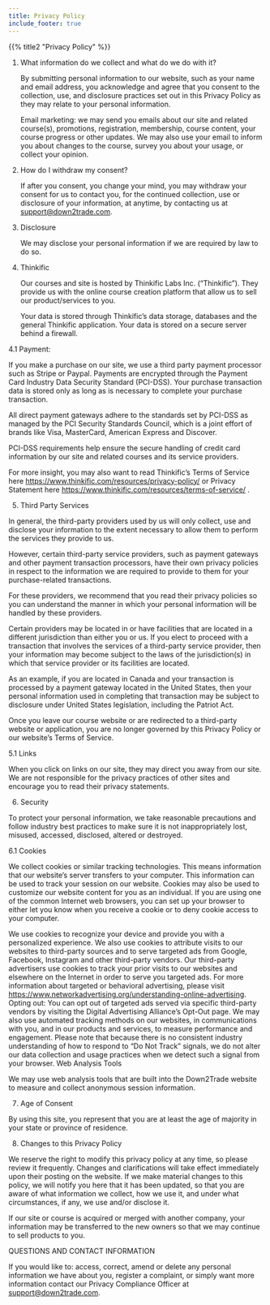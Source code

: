 ```yaml
---
title: Privacy Policy
include_footer: true
---
```


{{% title2 "Privacy Policy" %}}

1. What information do we collect and what do we do with it?

   By submitting personal information to our website, such as your name and email address, you acknowledge and agree that you consent to the collection, use, and disclosure practices set out in this Privacy Policy as they may relate to your personal information.

   Email marketing: we may send you emails about our site and related course(s), promotions, registration, membership, course content, your course progress or other updates. We may also use your email to inform you about changes to the course, survey you about your usage, or collect your opinion.

2. How do I withdraw my consent?

   If after you consent, you change your mind, you may withdraw your consent for us to contact you, for the continued collection, use or disclosure of your information, at anytime, by contacting us at support@down2trade.com.

3. Disclosure

   We may disclose your personal information if we are required by law to do so.

4. Thinkific

   Our courses and site is hosted by Thinkific Labs Inc. (“Thinkific”). They provide us with the online course creation platform that allow us to sell our product/services to you.

   Your data is stored through Thinkific’s data storage, databases and the general Thinkific application.  Your data is stored on a secure server behind a firewall.

4.1 Payment:

   If you make a purchase on our site, we use a third party payment processor such as Stripe or Paypal. Payments are encrypted through the Payment Card Industry Data Security Standard (PCI-DSS). Your purchase transaction data is stored only as long as is necessary to complete your purchase transaction.

   All direct payment gateways adhere to the standards set by PCI-DSS as managed by the PCI Security Standards Council, which is a joint effort of brands like Visa, MasterCard, American Express and Discover.

   PCI-DSS requirements help ensure the secure handling of credit card information by our site and related courses and its service providers.

   For more insight, you may also want to read Thinkific’s Terms of Service here https://www.thinkific.com/resources/privacy-policy/ or Privacy Statement here https://www.thinkific.com/resources/terms-of-service/ .

5. Third Party Services

In general, the third-party providers used by us will only collect, use and disclose your information to the extent necessary to allow them to perform the services they provide to us.

However, certain third-party service providers, such as payment gateways and other payment transaction processors, have their own privacy policies in respect to the information we are required to provide to them for your purchase-related transactions.

For these providers, we recommend that you read their privacy policies so you can understand the manner in which your personal information will be handled by these providers.

Certain providers may be located in or have facilities that are located in a different jurisdiction than either you or us. If you elect to proceed with a transaction that involves the services of a third-party service provider, then your information may become subject to the laws of the jurisdiction(s) in which that service provider or its facilities are located.

As an example, if you are located in Canada and your transaction is processed by a payment gateway located in the United States, then your personal information used in completing that transaction may be subject to disclosure under United States legislation, including the Patriot Act.

Once you leave our course website or are redirected to a third-party website or application, you are no longer governed by this Privacy Policy or our website’s Terms of Service.

5.1 Links

When you click on links on our site, they may direct you away from our site. We are not responsible for the privacy practices of other sites and encourage you to read their privacy statements.

6. Security

To protect your personal information, we take reasonable precautions and follow industry best practices to make sure it is not inappropriately lost, misused, accessed, disclosed, altered or destroyed.

6.1 Cookies

We collect cookies or similar tracking technologies. This means information that our website’s server transfers to your computer. This information can be used to track your session on our website. Cookies may also be used to customize our website content for you as an individual. If you are using one of the common Internet web browsers, you can set up your browser to either let you know when you receive a cookie or to deny cookie access to your computer.

We use cookies to recognize your device and provide you with a personalized experience.
We also use cookies to attribute visits to our websites to third-party sources and to serve targeted ads from Google, Facebook, Instagram and other third-party vendors.
Our third-party advertisers use cookies to track your prior visits to our websites and elsewhere on the Internet in order to serve you targeted ads. For more information about targeted or behavioral advertising, please visit https://www.networkadvertising.org/understanding-online-advertising.
Opting out: You can opt out of targeted ads served via specific third-party vendors by visiting the Digital Advertising Alliance’s Opt-Out page.
We may also use automated tracking methods on our websites, in communications with you, and in our products and services, to measure performance and engagement.
Please note that because there is no consistent industry understanding of how to respond to “Do Not Track” signals, we do not alter our data collection and usage practices when we detect such a signal from your browser.
Web Analysis Tools

We may use web analysis tools that are built into the Down2Trade website to measure and collect anonymous session information.

7. Age of Consent

By using this site, you represent that you are at least the age of majority in your state or province of residence.

8. Changes to this Privacy Policy

We reserve the right to modify this privacy policy at any time, so please review it frequently. Changes and clarifications will take effect immediately upon their posting on the website. If we make material changes to this policy, we will notify you here that it has been updated, so that you are aware of what information we collect, how we use it, and under what circumstances, if any, we use and/or disclose it.

If our site or course is acquired or merged with another company, your information may be transferred to the new owners so that we may continue to sell products to you.

QUESTIONS AND CONTACT INFORMATION

If you would like to: access, correct, amend or delete any personal information we have about you, register a complaint, or simply want more information contact our Privacy Compliance Officer at support@down2trade.com.
